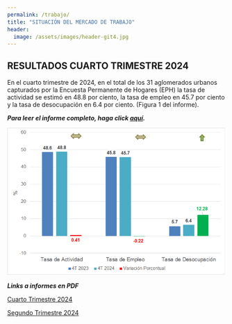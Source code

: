 ```yaml
---
permalink: /trabajo/
title: "SITUACIÓN DEL MERCADO DE TRABAJO"
header:
  image: /assets/images/header-git4.jpg
---
```


## RESULTADOS CUARTO TRIMESTRE 2024

En el cuarto trimestre de 2024, en el total de los 31 aglomerados urbanos capturados por la Encuesta Permanente de Hogares (EPH) la tasa de actividad se estimó en 48.8 por ciento, la tasa de empleo en 45.7 por ciento y la tasa de desocupación en 6.4 por ciento. (Figura 1 del informe).


***Para leer el informe completo, haga click [aquí](https://mrozada.github.io/mercadodetrabajo/).***

![Situación del mercado de trabajo](/assets/images/fig0.png)


***Links a informes en PDF***

[Cuarto Trimestre 2024](https://github.com/mrozada/mrozada.github.io/blob/master/assets/pdf/SITUACION%20DEL%20MERCADO%20DE%20TRABAJO%20-%202024Q4.pdf)

[Segundo Trimestre 2024](https://github.com/mrozada/mrozada.github.io/blob/master/assets/pdf/SITUACION%20DEL%20MERCADO%20DE%20TRABAJO%20-%202024Q2.pdf)


